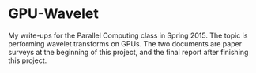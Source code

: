 # GPU-Wavelet
My write-ups for the Parallel Computing class in Spring 2015.
The topic is performing wavelet transforms on GPUs.
The two documents are paper surveys at the beginning of this project,
and the final report after finishing this project.
